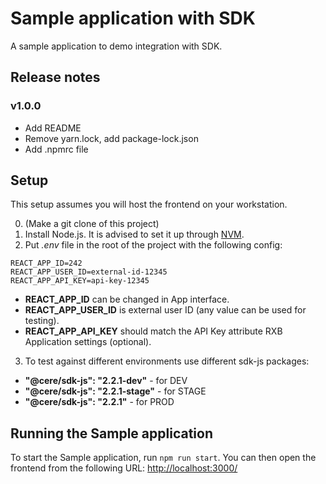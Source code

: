 # Sample application with SDK

A sample application to demo integration with SDK.

## Release notes

### v1.0.0

- Add README
- Remove yarn.lock, add package-lock.json
- Add .npmrc file

## Setup

This setup assumes you will host the frontend on your workstation.

0. (Make a git clone of this project)
1. Install Node.js. It is advised to set it up through [NVM](https://github.com/creationix/nvm).
2. Put _.env_ file in the root of the project with the following config:

```
REACT_APP_ID=242
REACT_APP_USER_ID=external-id-12345
REACT_APP_API_KEY=api-key-12345
```

- **REACT_APP_ID** can be changed in App interface.
- **REACT_APP_USER_ID** is external user ID (any value can be used for testing).
- **REACT_APP_API_KEY** should match the API Key attribute RXB Application settings (optional).

3. To test against different environments use different sdk-js packages:
- **"@cere/sdk-js": "2.2.1-dev"** - for DEV
- **"@cere/sdk-js": "2.2.1-stage"** - for STAGE
- **"@cere/sdk-js": "2.2.1"** - for PROD

## Running the Sample application

To start the Sample application, run `npm run start`. You can then open the frontend from the following URL: <http://localhost:3000/>